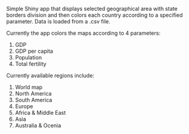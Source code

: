 Simple Shiny app that displays selected geographical area with state borders division and then colors each country according to a specified parameter. Data is loaded from a .csv file.

Currently the app colors the maps according to 4 parameters:
1) GDP
2) GDP per capita
3) Population
4) Total fertility

Currently available regions include:
1) World map
2) North America
3) South America
4) Europe
5) Africa & Middle East
6) Asia
7) Australia & Ocenia

